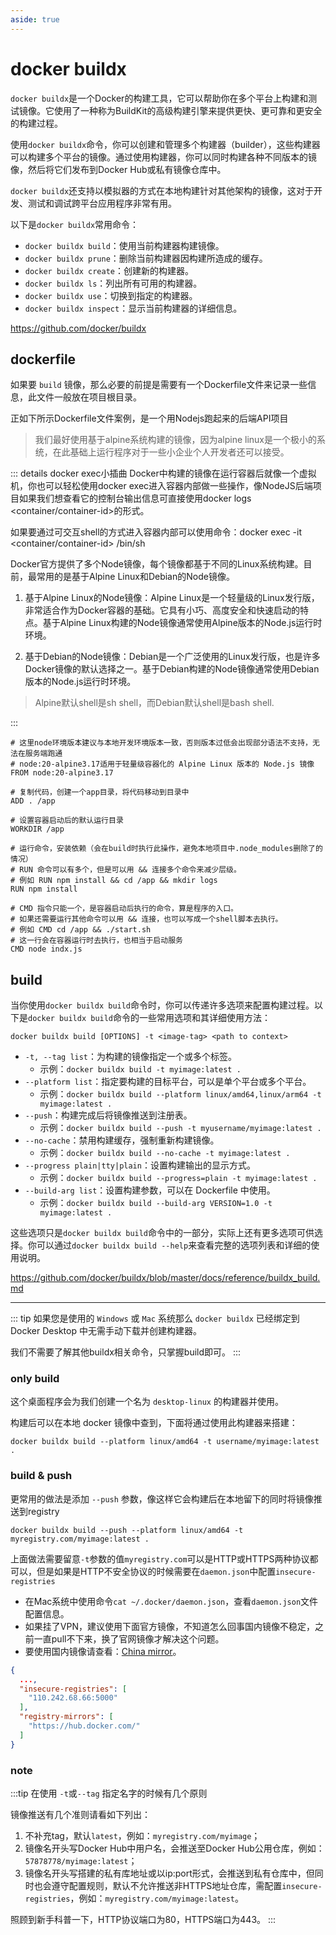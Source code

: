 ```yaml
---
aside: true
---
```


# docker buildx

`docker buildx`是一个Docker的构建工具，它可以帮助你在多个平台上构建和测试镜像。它使用了一种称为BuildKit的高级构建引擎来提供更快、更可靠和更安全的构建过程。

使用`docker buildx`命令，你可以创建和管理多个构建器（builder），这些构建器可以构建多个平台的镜像。通过使用构建器，你可以同时构建各种不同版本的镜像，然后将它们发布到Docker Hub或私有镜像仓库中。

`docker buildx`还支持以模拟器的方式在本地构建针对其他架构的镜像，这对于开发、测试和调试跨平台应用程序非常有用。

以下是`docker buildx`常用命令：

- `docker buildx build`：使用当前构建器构建镜像。
- `docker buildx prune`：删除当前构建器因构建所造成的缓存。
- `docker buildx create`：创建新的构建器。
- `docker buildx ls`：列出所有可用的构建器。
- `docker buildx use`：切换到指定的构建器。
- `docker buildx inspect`：显示当前构建器的详细信息。

https://github.com/docker/buildx

## dockerfile

如果要 `build` 镜像，那么必要的前提是需要有一个Dockerfile文件来记录一些信息，此文件一般放在项目根目录。

正如下所示Dockerfile文件案例，是一个用Nodejs跑起来的后端API项目

> 我们最好使用基于alpine系统构建的镜像，因为alpine linux是一个极小的系统，在此基础上运行程序对于一些小企业个人开发者还可以接受。

::: details docker exec小插曲
Docker中构建的镜像在运行容器后就像一个虚拟机，你也可以轻松使用docker exec进入容器内部做一些操作，像NodeJS后端项目如果我们想查看它的控制台输出信息可直接使用docker logs <container/container-id>的形式。

如果要通过可交互shell的方式进入容器内部可以使用命令：docker exec -it <container/container-id> /bin/sh

Docker官方提供了多个Node镜像，每个镜像都基于不同的Linux系统构建。目前，最常用的是基于Alpine Linux和Debian的Node镜像。

1. 基于Alpine Linux的Node镜像：Alpine Linux是一个轻量级的Linux发行版，非常适合作为Docker容器的基础。它具有小巧、高度安全和快速启动的特点。基于Alpine Linux构建的Node镜像通常使用Alpine版本的Node.js运行时环境。

2. 基于Debian的Node镜像：Debian是一个广泛使用的Linux发行版，也是许多Docker镜像的默认选择之一。基于Debian构建的Node镜像通常使用Debian版本的Node.js运行时环境。

> Alpine默认shell是sh shell，而Debian默认shell是bash shell.

:::

```shell
# 这里node环境版本建议与本地开发环境版本一致，否则版本过低会出现部分语法不支持，无法在服务端跑通
# node:20-alpine3.17适用于轻量级容器化的 Alpine Linux 版本的 Node.js 镜像
FROM node:20-alpine3.17

# 复制代码，创建一个app目录，将代码移动到目录中
ADD . /app

# 设置容器启动后的默认运行目录
WORKDIR /app

# 运行命令，安装依赖（会在build时执行此操作，避免本地项目中.node_modules删除了的情况）
# RUN 命令可以有多个，但是可以用 && 连接多个命令来减少层级。
# 例如 RUN npm install && cd /app && mkdir logs
RUN npm install

# CMD 指令只能一个，是容器启动后执行的命令，算是程序的入口。
# 如果还需要运行其他命令可以用 && 连接，也可以写成一个shell脚本去执行。
# 例如 CMD cd /app && ./start.sh
# 这一行会在容器运行时去执行，也相当于启动服务
CMD node indx.js
```

## build

当你使用`docker buildx build`命令时，你可以传递许多选项来配置构建过程。以下是`docker buildx build`命令的一些常用选项和其详细使用方法：

```shell
docker buildx build [OPTIONS] -t <image-tag> <path to context>
```

- `-t, --tag list`：为构建的镜像指定一个或多个标签。
  - 示例：`docker buildx build -t myimage:latest .`
- `--platform list`：指定要构建的目标平台，可以是单个平台或多个平台。
  - 示例：`docker buildx build --platform linux/amd64,linux/arm64 -t myimage:latest .`
- `--push`：构建完成后将镜像推送到注册表。
  - 示例：`docker buildx build --push -t myusername/myimage:latest .`
- `--no-cache`：禁用构建缓存，强制重新构建镜像。
  - 示例：`docker buildx build --no-cache -t myimage:latest .`
- `--progress plain|tty|plain`：设置构建输出的显示方式。
  - 示例：`docker buildx build --progress=plain -t myimage:latest .`
- `--build-arg list`：设置构建参数，可以在 Dockerfile 中使用。
  - 示例：`docker buildx build --build-arg VERSION=1.0 -t myimage:latest .`

这些选项只是`docker buildx build`命令中的一部分，实际上还有更多选项可供选择。你可以通过`docker buildx build --help`来查看完整的选项列表和详细的使用说明。

https://github.com/docker/buildx/blob/master/docs/reference/buildx_build.md

---

::: tip
如果您是使用的 `Windows` 或 `Mac` 系统那么 `docker buildx` 已经绑定到 Docker Desktop 中无需手动下载并创建构建器。

我们不需要了解其他buildx相关命令，只掌握build即可。
:::

### only build

这个桌面程序会为我们创建一个名为 `desktop-linux` 的构建器并使用。

构建后可以在本地 docker 镜像中查到，下面将通过使用此构建器来搭建：

```shell
docker buildx build --platform linux/amd64 -t username/myimage:latest .
```

### build & push

更常用的做法是添加 `--push` 参数，像这样它会构建后在本地留下的同时将镜像推送到registry

```shell
docker buildx build --push --platform linux/amd64 -t myregistry.com/myimage:latest .
```

上面做法需要留意`-t`参数的值`myregistry.com`可以是HTTP或HTTPS两种协议都可以，但是如果是HTTP不安全协议的时候需要在`daemon.json`中配置`insecure-registries`

[China mirror]: https://zhuanlan.zhihu.com/p/460489756

- 在Mac系统中使用命令`cat ~/.docker/daemon.json`，查看`daemon.json`文件配置信息。
- 如果挂了VPN，建议使用下面官方镜像，不知道怎么回事国内镜像不稳定，之前一直pull不下来，换了官网镜像才解决这个问题。
- 要使用国内镜像请查看：[China mirror]。

```json
{
  ...,
  "insecure-registries": [
    "110.242.68.66:5000"
  ],
  "registry-mirrors": [
    "https://hub.docker.com/"
  ]
}
```

### note

:::tip
在使用 `-t`或`--tag` 指定名字的时候有几个原则

镜像推送有几个准则请看如下列出：

1. 不补充tag，默认`latest`，例如：`myregistry.com/myimage`；
2. 镜像名开头写Docker Hub中用户名，会推送至Docker Hub公用仓库，例如：`57878778/myimage:latest`；
3. 镜像名开头写搭建的私有库地址或以ip:port形式，会推送到私有仓库中，但同时也会遵守配置规则，默认不允许推送非HTTPS地址仓库，需配置`insecure-registries`，例如：`myregistry.com/myimage:latest`。

照顾到新手科普一下，HTTP协议端口为80，HTTPS端口为443。
:::
